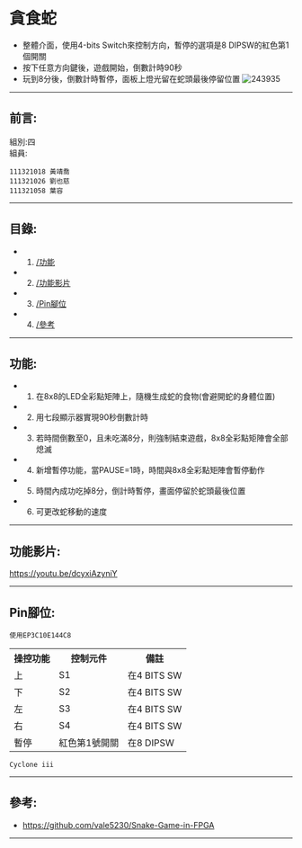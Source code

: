 # 貪食蛇
* 整體介面，使用4-bits Switch來控制方向，暫停的選項是8 DIPSW的紅色第1個開關
* 按下任意方向鍵後，遊戲開始，倒數計時90秒
* 玩到8分後，倒數計時暫停，面板上燈光留在蛇頭最後停留位置
![243935](https://github.com/joyce820129/snake_game/assets/104434994/dd9ca32a-df75-4e03-963d-6e43f0f45412)


- - -

## 前言:
組別:四<br>
組員:
```
111321018 黃靖喬
111321026 劉也慈
111321058 葉容
```

- - - 

## 目錄:
* 1. [/功能](/README.md#功能)
* 2. [/功能影片](/README.md#功能影片)
* 3. [/Pin腳位](/README.md#Pin腳位)
* 4. [/參考](/README.md#參考)

 - - -
## 功能:
* 1. 在8x8的LED全彩點矩陣上，隨機生成蛇的食物(會避開蛇的身體位置)
* 2. 用七段顯示器實現90秒倒數計時
* 3. 若時間倒數至0，且未吃滿8分，則強制結束遊戲，8x8全彩點矩陣會全部熄滅
* 4. 新增暫停功能，當PAUSE=1時，時間與8x8全彩點矩陣會暫停動作
* 5. 時間內成功吃掉8分，倒計時暫停，畫面停留於蛇頭最後位置
* 6. 可更改蛇移動的速度

 - - -

## 功能影片:
https://youtu.be/dcyxiAzyniY
- - -

## Pin腳位:
`使用EP3C10E144C8`
<table>
  <tr>
    <th>操控功能</th>
    <th>控制元件</th>
    <th>備註</th>
  </tr>
  <tr>
    <td>上</td>
    <td>S1</td>
    <td>在4 BITS SW</td>
  </tr>
  <tr>
    <td>下</td>
    <td>S2</td>
    <td>在4 BITS SW</td>
  </tr>
  <tr>
    <td>左</td>
    <td>S3</td>
    <td>在4 BITS SW</td>
  </tr>
  <tr>
    <td>右</td>
    <td>S4</td>
    <td>在4 BITS SW</td>
  </tr>
  <tr>
    <td>暫停</td>
    <td>紅色第1號開關</td>
    <td>在8 DIPSW</td>
  </tr>
</table>

`Cyclone iii`
- - -

## 參考:
* https://github.com/vale5230/Snake-Game-in-FPGA
- - -


